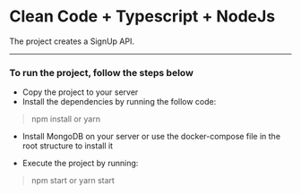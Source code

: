 # Clean Code + Typescript + NodeJs

The project creates a SignUp API.

---
### To run the project, follow the steps below

* Copy the project to your server
* Install the dependencies by running the follow code:

>  npm install or yarn

* Install MongoDB on your server or use the docker-compose file in the root structure to install it

* Execute the project by running:

> npm start or yarn start